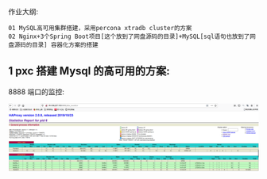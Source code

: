 作业大纲:

```
01 MySQL高可用集群搭建，采用percona xtradb cluster的方案
02 Nginx+3个Spring Boot项目[这个放到了网盘源码的目录]+MySQL[sql语句也放到了网盘源码的目录] 容器化方案的搭建
```

## 1 pxc 搭建 Mysql 的高可用的方案:

8888 端口的监控:

![](/assets/import_20191108213601.png)

